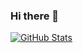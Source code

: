 ### Hi there 👋

[![GitHub Stats](https://github-readme-stats.vercel.app/api?username=rusalexch&show_icons=true)](https://github.com/rusalexch)

<!--
**rusalexch/rusalexch** is a ✨ _special_ ✨ repository because its `README.md` (this file) appears on your GitHub profile.

Here are some ideas to get you started:

- 🔭 I’m currently working on ...
- 🌱 I’m currently learning ...
- 👯 I’m looking to collaborate on ...
- 🤔 I’m looking for help with ...
- 💬 Ask me about ...
- 📫 How to reach me: ...
- 😄 Pronouns: ...
- ⚡ Fun fact: ...
-->
